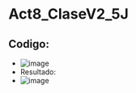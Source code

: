 # Act8_ClaseV2_5J
## Codigo:
- ![image](https://github.com/user-attachments/assets/c6efdbed-a92c-4d2e-8b10-ec62eca353cb)
- Resultado:
- ![image](https://github.com/user-attachments/assets/30c729e2-f7a4-4d65-990b-c1554e83988f)

